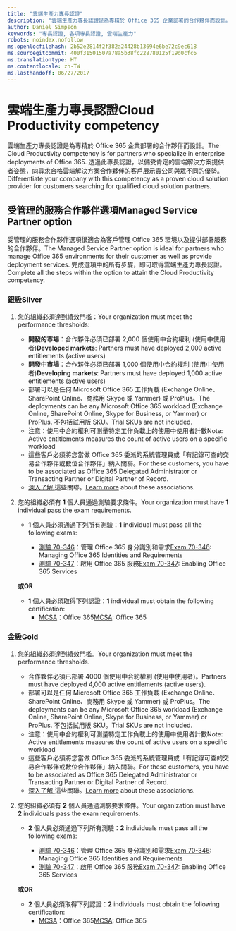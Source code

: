 ```yaml
---
title: "雲端生產力專長認證"
description: "雲端生產力專長認證是為專精於 Office 365 企業部署的合作夥伴而設計。 透過此專長認證，以備受肯定的雲端解決方案提供者姿態，向尋求合格雲端解決方案合作夥伴的客戶展示貴公司與眾不同的優勢。"
author: Daniel Simpson
keywords: "專長認證, 各項專長認證, 雲端生產力"
robots: noindex,nofollow
ms.openlocfilehash: 2b52e2814f2f382a24428b13694e6be72c9ec618
ms.sourcegitcommit: 400f31501507a78a5b38fc228780125f19d0cfc6
ms.translationtype: HT
ms.contentlocale: zh-TW
ms.lasthandoff: 06/27/2017
---
```

# <a name="cloud-productivity-competency"></a><span data-ttu-id="98ee9-105">雲端生產力專長認證</span><span class="sxs-lookup"><span data-stu-id="98ee9-105">Cloud Productivity competency</span></span>

<span data-ttu-id="98ee9-106">雲端生產力專長認證是為專精於 Office 365 企業部署的合作夥伴而設計。</span><span class="sxs-lookup"><span data-stu-id="98ee9-106">The Cloud Productivity competency is for partners who specialize in enterprise deployments of Office 365.</span></span> <span data-ttu-id="98ee9-107">透過此專長認證，以備受肯定的雲端解決方案提供者姿態，向尋求合格雲端解決方案合作夥伴的客戶展示貴公司與眾不同的優勢。</span><span class="sxs-lookup"><span data-stu-id="98ee9-107">Differentiate your company with this competency as a proven cloud solution provider for customers searching for qualified cloud solution partners.</span></span>

## <a name="managed-service-partner-option"></a><span data-ttu-id="98ee9-108">受管理的服務合作夥伴選項</span><span class="sxs-lookup"><span data-stu-id="98ee9-108">Managed Service Partner option</span></span>
<span data-ttu-id="98ee9-109">受管理的服務合作夥伴選項很適合為客戶管理 Office 365 環境以及提供部署服務的合作夥伴。</span><span class="sxs-lookup"><span data-stu-id="98ee9-109">The Managed Service Partner option is ideal for partners who manage Office 365 environments for their customer as well as provide deployment services.</span></span> <span data-ttu-id="98ee9-110">完成選項中的所有步驟，即可取得雲端生產力專長認證。</span><span class="sxs-lookup"><span data-stu-id="98ee9-110">Complete all the steps within the option to attain the Cloud Productivity competency.</span></span>
### <a name="silver"></a><span data-ttu-id="98ee9-111">銀級</span><span class="sxs-lookup"><span data-stu-id="98ee9-111">Silver</span></span>
1.  <span data-ttu-id="98ee9-112">您的組織必須達到績效門檻：</span><span class="sxs-lookup"><span data-stu-id="98ee9-112">Your organization must meet the performance thresholds:</span></span>
    - <span data-ttu-id="98ee9-113">**開發的市場**：合作夥伴必須已部署 2,000 個使用中合約權利 (使用中使用者)</span><span class="sxs-lookup"><span data-stu-id="98ee9-113">**Developed markets**: Partners must have deployed 2,000 active entitlements (active users)</span></span>
    - <span data-ttu-id="98ee9-114">**開發中市場**：合作夥伴必須已部署 1,000 個使用中合約權利 (使用中使用者)</span><span class="sxs-lookup"><span data-stu-id="98ee9-114">**Developing markets**: Partners must have deployed 1,000 active entitlements (active users)</span></span>
    - <span data-ttu-id="98ee9-115">部署可以是任何 Microsoft Office 365 工作負載 (Exchange Online、SharePoint Online、商務用 Skype 或 Yammer) 或 ProPlus。</span><span class="sxs-lookup"><span data-stu-id="98ee9-115">The deployments can be any Microsoft Office 365 workload (Exchange Online, SharePoint Online, Skype for Business, or Yammer) or ProPlus.</span></span> <span data-ttu-id="98ee9-116">不包括試用版 SKU。</span><span class="sxs-lookup"><span data-stu-id="98ee9-116">Trial SKUs are not included.</span></span>     
    - <span data-ttu-id="98ee9-117">注意：使用中合約權利可測量特定工作負載上的使用中使用者計數</span><span class="sxs-lookup"><span data-stu-id="98ee9-117">Note: Active entitlements measures the count of active users on a specific workload</span></span> 
    - <span data-ttu-id="98ee9-118">這些客戶必須將您當做 Office 365 委派的系統管理員或「有記錄可查的交易合作夥伴或數位合作夥伴」納入關聯。</span><span class="sxs-lookup"><span data-stu-id="98ee9-118">For these customers, you have to be associated as Office 365 Delegated Administrator or Transacting Partner or Digital Partner of Record.</span></span>
    - <span data-ttu-id="98ee9-119">[深入了解 ](https://partner.microsoft.com/en-us/membership/digital-partner-of-record)這些關聯。</span><span class="sxs-lookup"><span data-stu-id="98ee9-119">[Learn more](https://partner.microsoft.com/en-us/membership/digital-partner-of-record) about these associations.</span></span>

2. <span data-ttu-id="98ee9-120">您的組織必須有 **1** 個人員通過測驗要求條件。</span><span class="sxs-lookup"><span data-stu-id="98ee9-120">Your organization must have **1** individual pass the exam requirements.</span></span>

    - <span data-ttu-id="98ee9-121">**1** 個人員必須通過下列所有測驗：</span><span class="sxs-lookup"><span data-stu-id="98ee9-121">**1** individual must pass all the following exams:</span></span>

        - <span data-ttu-id="98ee9-122">[測驗 70-346](https://www.microsoft.com/en-us/learning/exam-70-346.aspx)：管理 Office 365 身分識別和需求</span><span class="sxs-lookup"><span data-stu-id="98ee9-122">[Exam 70-346](https://www.microsoft.com/en-us/learning/exam-70-346.aspx): Managing Office 365 Identities and Requirements</span></span>  
        - <span data-ttu-id="98ee9-123">[測驗 70-347](https://www.microsoft.com/en-us/learning/exam-70-347.aspx)：啟用 Office 365 服務</span><span class="sxs-lookup"><span data-stu-id="98ee9-123">[Exam 70-347](https://www.microsoft.com/en-us/learning/exam-70-347.aspx): Enabling Office 365 Services</span></span>
    
    **<span data-ttu-id="98ee9-124">或</span><span class="sxs-lookup"><span data-stu-id="98ee9-124">OR</span></span>**

    - <span data-ttu-id="98ee9-125">**1** 個人員必須取得下列認證：</span><span class="sxs-lookup"><span data-stu-id="98ee9-125">**1** individual must obtain the following certification:</span></span>  
        - <span data-ttu-id="98ee9-126">[MCSA](https://www.microsoft.com/en-us/learning/mcsa-office365-certification.aspx)：Office 365</span><span class="sxs-lookup"><span data-stu-id="98ee9-126">[MCSA](https://www.microsoft.com/en-us/learning/mcsa-office365-certification.aspx): Office 365</span></span>

### <a name="gold"></a><span data-ttu-id="98ee9-127">金級</span><span class="sxs-lookup"><span data-stu-id="98ee9-127">Gold</span></span>

1.  <span data-ttu-id="98ee9-128">您的組織必須達到績效門檻。</span><span class="sxs-lookup"><span data-stu-id="98ee9-128">Your organization must meet the performance thresholds.</span></span> 

    - <span data-ttu-id="98ee9-129">合作夥伴必須已部署 4000 個使用中合約權利 (使用中使用者)。</span><span class="sxs-lookup"><span data-stu-id="98ee9-129">Partners must have deployed 4,000 active entitlements (active users).</span></span>
    - <span data-ttu-id="98ee9-130">部署可以是任何 Microsoft Office 365 工作負載 (Exchange Online、SharePoint Online、商務用 Skype 或 Yammer) 或 ProPlus。</span><span class="sxs-lookup"><span data-stu-id="98ee9-130">The deployments can be any Microsoft Office 365 workload (Exchange Online, SharePoint Online, Skype for Business, or Yammer) or ProPlus.</span></span> <span data-ttu-id="98ee9-131">不包括試用版 SKU。</span><span class="sxs-lookup"><span data-stu-id="98ee9-131">Trial SKUs are not included.</span></span>
    - <span data-ttu-id="98ee9-132">注意：使用中合約權利可測量特定工作負載上的使用中使用者計數</span><span class="sxs-lookup"><span data-stu-id="98ee9-132">Note: Active entitlements measures the count of active users on a specific workload</span></span>
    - <span data-ttu-id="98ee9-133">這些客戶必須將您當做 Office 365 委派的系統管理員或「有記錄可查的交易合作夥伴或數位合作夥伴」納入關聯。</span><span class="sxs-lookup"><span data-stu-id="98ee9-133">For these customers, you have to be associated as Office 365 Delegated Administrator or Transacting Partner or Digital Partner of Record.</span></span>
    - <span data-ttu-id="98ee9-134">[深入了解 ](https://partner.microsoft.com/en-us/membership/digital-partner-of-record)這些關聯。</span><span class="sxs-lookup"><span data-stu-id="98ee9-134">[Learn more](https://partner.microsoft.com/en-us/membership/digital-partner-of-record) about these associations.</span></span>

2.  <span data-ttu-id="98ee9-135">您的組織必須有 **2** 個人員通過測驗要求條件。</span><span class="sxs-lookup"><span data-stu-id="98ee9-135">Your organization must have **2** individuals pass the exam requirements.</span></span>

    - <span data-ttu-id="98ee9-136">**2** 個人員必須通過下列所有測驗：</span><span class="sxs-lookup"><span data-stu-id="98ee9-136">**2** individuals must pass all the following exams:</span></span>

        - <span data-ttu-id="98ee9-137">[測驗 70-346](https://www.microsoft.com/en-us/learning/exam-70-346.aspx)：管理 Office 365 身分識別和需求</span><span class="sxs-lookup"><span data-stu-id="98ee9-137">[Exam 70-346](https://www.microsoft.com/en-us/learning/exam-70-346.aspx): Managing Office 365 Identities and Requirements</span></span>  
        - <span data-ttu-id="98ee9-138">[測驗 70-347](https://www.microsoft.com/en-us/learning/exam-70-347.aspx)：啟用 Office 365 服務</span><span class="sxs-lookup"><span data-stu-id="98ee9-138">[Exam 70-347](https://www.microsoft.com/en-us/learning/exam-70-347.aspx): Enabling Office 365 Services</span></span>
        
    **<span data-ttu-id="98ee9-139">或</span><span class="sxs-lookup"><span data-stu-id="98ee9-139">OR</span></span>**
    
    - <span data-ttu-id="98ee9-140">**2** 個人員必須取得下列認證：</span><span class="sxs-lookup"><span data-stu-id="98ee9-140">**2** individuals must obtain the following certification:</span></span>
        - <span data-ttu-id="98ee9-141">[MCSA](https://www.microsoft.com/en-us/learning/mcsa-office365-certification.aspx)：Office 365</span><span class="sxs-lookup"><span data-stu-id="98ee9-141">[MCSA](https://www.microsoft.com/en-us/learning/mcsa-office365-certification.aspx): Office 365</span></span>





